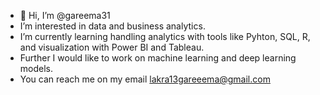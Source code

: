 - 👋 Hi, I’m @gareema31
- I’m interested in data and business analytics.
- I’m currently learning handling analytics with tools like Pyhton, SQL, R, and visualization with Power BI and Tableau.
- Further I would like to work on machine learning and deep learning models.
- You can reach me on my email lakra13gareeema@gmail.com

<!---
gareema31/gareema31 is a ✨ special ✨ repository because its `README.md` (this file) appears on your GitHub profile.
You can click the Preview link to take a look at your changes.
--->
